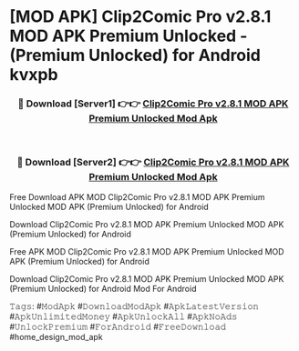 # [MOD APK] Clip2Comic Pro v2.8.1 MOD APK Premium Unlocked - (Premium Unlocked) for Android kvxpb



<div align="center">
<h3>🔴 Download [Server1] 👉👉 <a href="https://momento.my/?title=Clip2Comic_Pro_v2.8.1_MOD_APK_Premium_Unlocked">Clip2Comic Pro v2.8.1 MOD APK Premium Unlocked Mod Apk</a></h3><br>

<h3>🔴 Download [Server2] 👉👉 <a href="https://momento.my/?title=Clip2Comic_Pro_v2.8.1_MOD_APK_Premium_Unlocked">Clip2Comic Pro v2.8.1 MOD APK Premium Unlocked Mod Apk</a></h3>
</div>



Free Download APK MOD Clip2Comic Pro v2.8.1 MOD APK Premium Unlocked MOD APK (Premium Unlocked) for Android

Download Clip2Comic Pro v2.8.1 MOD APK Premium Unlocked MOD APK (Premium Unlocked) for Android

Free APK MOD Clip2Comic Pro v2.8.1 MOD APK Premium Unlocked MOD APK (Premium Unlocked) for Android

Download Clip2Comic Pro v2.8.1 MOD APK Premium Unlocked MOD APK (Premium Unlocked) for Android Mod For Android

𝚃𝚊𝚐𝚜: #𝙼𝚘𝚍𝙰𝚙𝚔 #𝙳𝚘𝚠𝚗𝚕𝚘𝚊𝚍𝙼𝚘𝚍𝙰𝚙𝚔 #𝙰𝚙𝚔𝙻𝚊𝚝𝚎𝚜𝚝𝚅𝚎𝚛𝚜𝚒𝚘𝚗 #𝙰𝚙𝚔𝚄𝚗𝚕𝚒𝚖𝚒𝚝𝚎𝚍𝙼𝚘𝚗𝚎𝚢 #𝙰𝚙𝚔𝚄𝚗𝚕𝚘𝚌𝚔𝙰𝚕𝚕 #𝙰𝚙𝚔𝙽𝚘𝙰𝚍𝚜 #𝚄𝚗𝚕𝚘𝚌𝚔𝙿𝚛𝚎𝚖𝚒𝚞𝚖 #𝙵𝚘𝚛𝙰𝚗𝚍𝚛𝚘𝚒𝚍 #𝙵𝚛𝚎𝚎𝙳𝚘𝚠𝚗𝚕𝚘𝚊𝚍 #home_design_mod_apk
